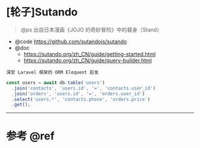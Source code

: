 # [轮子]Sutando

> @ps 出自日本漫画《JOJO 的奇妙冒险》中的替身（Stand）

- @code https://github.com/sutandojs/sutando
- @doc
  - https://sutando.org/zh_CN/guide/getting-started.html
  - https://sutando.org/zh_CN/guide/query-builder.html

```
深受 Laravel 框架的 ORM Eloquent 启发
```

```js
const users = await db.table('users')
  .join('contacts', 'users.id', '=', 'contacts.user_id')
  .join('orders', 'users.id', '=', 'orders.user_id')
  .select('users.*', 'contacts.phone', 'orders.price')
  .get();
```

---

# 参考 @ref